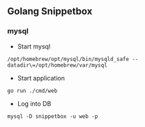 ## Golang Snippetbox

### mysql

- Start mysql
```
/opt/homebrew/opt/mysql/bin/mysqld_safe --datadir\=/opt/homebrew/var/mysql
```

- Start application
```
go run ./cmd/web
```
- Log into DB
```
mysql -D snippetbox -u web -p
```
